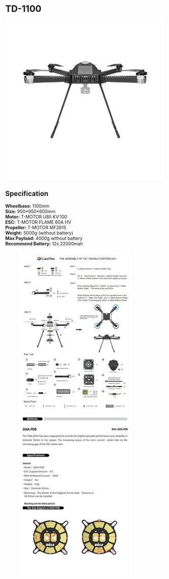 # TD-1100

![](../../../../.gitbook/assets/1100.png)



## Specification&#x20;

**Wheelbase:** 1100mm\
**Size:** 950\*950\*600mm\
**Motor:** T-MOTOR U8II KV:100\
**ESC:** T-MOTOR FLAME 60A HV\
**Propeller:** T-MOTOR MF2815\
**Weight:** 5000g (without battery) \
**Max Payload:** 4000g without battery \
**Recommend Battery:** 12s 22000mah

<figure><img src="../../../../.gitbook/assets/FTD-1100_new.png" alt=""><figcaption></figcaption></figure>
